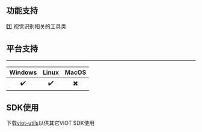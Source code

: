 ## 功能支持
:one: 视觉识别相关的工具类


## 平台支持
-----------------

Windows | Linux | MacOS |
:--------: | :------------: | :------------: |
:heavy_check_mark: | :heavy_check_mark: | :heavy_multiplication_x: |

## SDK使用
下载[viot-utils](https://github.com/v-iot/viot-utils/releases)以供其它VIOT SDK使用
